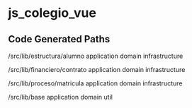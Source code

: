 # js_colegio_vue

## Code Generated Paths

/src/lib/estructura/alumno
    application
    domain
    infrastructure

/src/lib/financiero/contrato
    application
    domain
    infrastructure

/src/lib/proceso/matricula
    application
    domain
    infrastructure

/src/lib/base
    application
    domain
    util